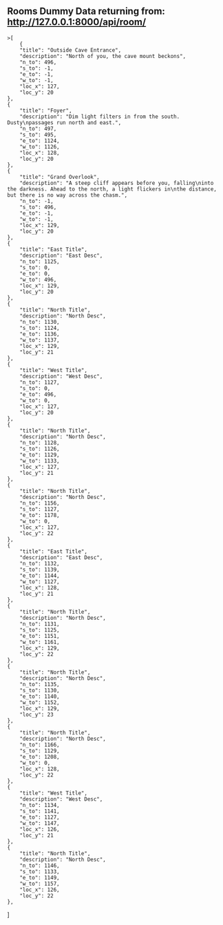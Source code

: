 ## Rooms Dummy Data returning from: http://127.0.0.1:8000/api/room/

    >[       
        {
        "title": "Outside Cave Entrance",
        "description": "North of you, the cave mount beckons",
        "n_to": 496,
        "s_to": -1,
        "e_to": -1,
        "w_to": -1,
        "loc_x": 127,
        "loc_y": 20
    },
    {
        "title": "Foyer",
        "description": "Dim light filters in from the south. Dusty\npassages run north and east.",
        "n_to": 497,
        "s_to": 495,
        "e_to": 1124,
        "w_to": 1126,
        "loc_x": 128,
        "loc_y": 20
    },
    {
        "title": "Grand Overlook",
        "description": "A steep cliff appears before you, falling\ninto the darkness. Ahead to the north, a light flickers in\nthe distance, but there is no way across the chasm.",
        "n_to": -1,
        "s_to": 496,
        "e_to": -1,
        "w_to": -1,
        "loc_x": 129,
        "loc_y": 20
    },
    {
        "title": "East Title",
        "description": "East Desc",
        "n_to": 1125,
        "s_to": 0,
        "e_to": 0,
        "w_to": 496,
        "loc_x": 129,
        "loc_y": 20
    },
    {
        "title": "North Title",
        "description": "North Desc",
        "n_to": 1130,
        "s_to": 1124,
        "e_to": 1136,
        "w_to": 1137,
        "loc_x": 129,
        "loc_y": 21
    },
    {
        "title": "West Title",
        "description": "West Desc",
        "n_to": 1127,
        "s_to": 0,
        "e_to": 496,
        "w_to": 0,
        "loc_x": 127,
        "loc_y": 20
    },
    {
        "title": "North Title",
        "description": "North Desc",
        "n_to": 1128,
        "s_to": 1126,
        "e_to": 1129,
        "w_to": 1133,
        "loc_x": 127,
        "loc_y": 21
    },
    {
        "title": "North Title",
        "description": "North Desc",
        "n_to": 1156,
        "s_to": 1127,
        "e_to": 1178,
        "w_to": 0,
        "loc_x": 127,
        "loc_y": 22
    },
    {
        "title": "East Title",
        "description": "East Desc",
        "n_to": 1132,
        "s_to": 1139,
        "e_to": 1144,
        "w_to": 1127,
        "loc_x": 128,
        "loc_y": 21
    },
    {
        "title": "North Title",
        "description": "North Desc",
        "n_to": 1131,
        "s_to": 1125,
        "e_to": 1151,
        "w_to": 1161,
        "loc_x": 129,
        "loc_y": 22
    },
    {
        "title": "North Title",
        "description": "North Desc",
        "n_to": 1135,
        "s_to": 1130,
        "e_to": 1140,
        "w_to": 1152,
        "loc_x": 129,
        "loc_y": 23
    },
    {
        "title": "North Title",
        "description": "North Desc",
        "n_to": 1166,
        "s_to": 1129,
        "e_to": 1208,
        "w_to": 0,
        "loc_x": 128,
        "loc_y": 22
    },
    {
        "title": "West Title",
        "description": "West Desc",
        "n_to": 1134,
        "s_to": 1141,
        "e_to": 1127,
        "w_to": 1147,
        "loc_x": 126,
        "loc_y": 21
    },
    {
        "title": "North Title",
        "description": "North Desc",
        "n_to": 1146,
        "s_to": 1133,
        "e_to": 1149,
        "w_to": 1157,
        "loc_x": 126,
        "loc_y": 22
    },
]
